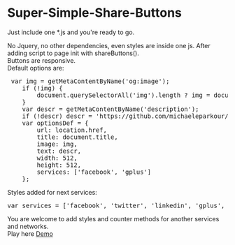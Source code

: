 # Super-Simple-Share-Buttons
Just include one *.js and you're ready to go.

No Jquery, no other dependencies, even styles are inside one js.
After adding script to page init with shareButtons().<br/>
Buttons are responsive.<br/>
Default options are:
<pre>
 var img = getMetaContentByName('og:image');
    if (!img) {
        document.querySelectorAll('img').length ? img = document.querySelectorAll('img')[0].src : img = 'https://placehold.it/350x150';
    }
    var descr = getMetaContentByName('description');
    if (!descr) descr = 'https://github.com/michaeleparkour/Super-Simple-Share-Buttons/'
    var optionsDef = {
        url: location.href,
        title: document.title,
        image: img,
        text: descr,
        width: 512,
        height: 512,
        services: ['facebook', 'gplus']
    };
</pre>
Styles added for next services:
<pre>
var services = ['facebook', 'twitter', 'linkedin', 'gplus', 'vk', 'email', 'pinterest'];
</pre>
You are welcome to add styles and counter methods for another services and networks.<br/>
Play here <a href="http://michaeleparkour.github.io/Super-Simple-Share-Buttons">Demo</a>
